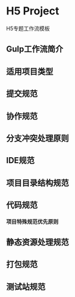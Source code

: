 # H5 Project
H5专题工作流模板

## Gulp工作流简介

## 适用项目类型

## 提交规范

## 协作规范

## 分支冲突处理原则

## IDE规范

## 项目目录结构规范

## 代码规范
#### 项目特殊规范优先原则

## 静态资源处理规范

## 打包规范

## 测试站规范


